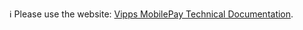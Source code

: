 ℹ️ Please use the website:
[Vipps MobilePay Technical Documentation](https://developer.vippsmobilepay.com/docs/APIs/psp-api/).


<!-- This content has moved to https://github.com/vippsas/vipps-developer-docs/tree/main/docs/APIs/psp-api -->
